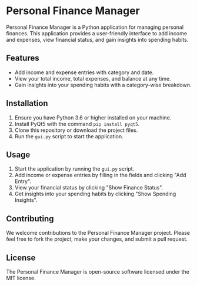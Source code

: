 # Personal Finance Manager

Personal Finance Manager is a Python application for managing personal finances. This application provides a user-friendly interface to add income and expenses, view financial status, and gain insights into spending habits.

## Features

- Add income and expense entries with category and date.
- View your total income, total expenses, and balance at any time.
- Gain insights into your spending habits with a category-wise breakdown.

## Installation

1. Ensure you have Python 3.6 or higher installed on your machine.
2. Install PyQt5 with the command `pip install pyqt5`.
3. Clone this repository or download the project files.
4. Run the `gui.py` script to start the application.

## Usage

1. Start the application by running the `gui.py` script.
2. Add income or expense entries by filling in the fields and clicking "Add Entry".
3. View your financial status by clicking "Show Finance Status".
4. Get insights into your spending habits by clicking "Show Spending Insights".

## Contributing

We welcome contributions to the Personal Finance Manager project. Please feel free to fork the project, make your changes, and submit a pull request.

## License

The Personal Finance Manager is open-source software licensed under the MIT license.